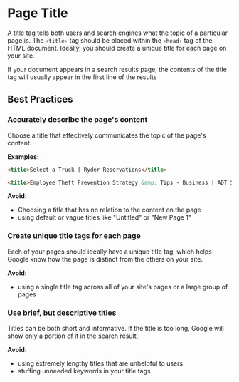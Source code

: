 # Page Title

<p>A title tag tells both users and search engines what the topic of a particular page is. The <code>&lsaquo;title&rsaquo;</code> tag should be placed within the <code>&lsaquo;head&rsaquo;</code> tag of the HTML document. Ideally,
you should create a unique title for each page on your site.</p>

<p>If your document appears in a search results page, the contents of the title tag will usually appear in the first
line of the results<p>

## Best Practices

### Accurately describe the page's content
<p>Choose a title that effectively communicates the topic of the page's content.</p>

<strong>Examples:</strong>

```html
<title>Select a Truck | Ryder Reservations</title>
```

```html
<title>Employee Theft Prevention Strategy &amp; Tips - Business | ADT Security Services</title>
```

<strong>Avoid:</strong>
<ul>
    <li>Choosing a title that has no relation to the content on the page</li>
    <li>using default or vague titles like "Untitled" or "New Page 1"</li>
</ul>

### Create unique title tags for each page
<p>Each of your pages should ideally have a unique title tag, which helps Google know how the page is distinct from
the others on your site.<p>

<strong>Avoid:</strong>
<ul>
    <li>using a single title tag across all of your site's pages or a large group of pages</li>
</ul>

### Use brief, but descriptive titles
<p>Titles can be both short and informative. If the title is too long, Google will show only a portion of it in the
search result.<p>

<strong>Avoid:</strong>
<ul>
    <li>using extremely lengthy titles that are unhelpful to users</li>
    <li>stuffing unneeded keywords in your title tags</li>
</ul>